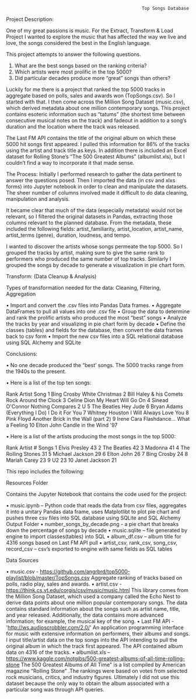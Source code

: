                                                         Top Songs Database
                                                        
Project Description:

One of my great passions is music. For the Extract, Transform & Load Project I wanted to explore the music that has affected the way we live and love, the songs considered the best in the English language.

This project attempts to answer the following questions.
1)	What are the best songs based on the ranking criteria?
2)	Which artists were most prolific in the top 5000?
3)	Did particular decades produce more “great” songs than others?

Luckily for me there is a project that ranked the top 5000 tracks in aggregate based on polls, sales and awards won (TopSongs.csv). So I started with that.
I then come across the Million Song Dataset (music.csv), which derived metadata about one million contemporary songs. This project contains esoteric information such as “tatums” (the shortest time between consecutive musical notes on the track) and fadeout in addition to a song’s duration and the location where the track was released. 

The Last FM API contains the title of the original album on which these 5000 hit songs first appeared. I pulled this information for 86% of the tracks using the artist and track title as keys. In addition there is  included an Excel dataset for Rolling Stone’s “The 500 Greatest Albums” (albumlist.xls), but I couldn’t find a way to incorporate it that made sense.

The Process:
Initially I performed research to gather the data pertinent to answer the questions posed. Then I imported the data (in csv and xlxs forms) into Jupyter notebook in order to clean and manipulate the datasets. The sheer number of columns involved made it difficult to do data cleaning, manipulation and analysis. 

It became clear that much of the data (especially metadata) would not be relevant, so I filtered the original datasets in Pandas, extracting those columns relevant to the planned database. From the metadata, these included the following fields: artist_familiarity, artist_location, artist_name, artist_terms (genre), duration, loudness, and tempo.

I wanted to discover the artists whose songs permeate the top 5000. So I grouped the tracks by artist, making sure to give the same rank to performers who produced the same number of top tracks. Similarly I grouped the songs by decade to generate a visualization in pie chart form.

Transform: (Data Cleanup & Analysis)

Types of transformation needed for the data: Cleaning, Filtering, Aggregation

•	Import and convert the .csv files into Pandas Data frames.
•	Aggregate DataFrames to pull all values into one .csv file
•	Group the data to determine and rank the prolific artists who produced the most “best” songs
•	Analyze the tracks by year and visualizing  in pie chart form by decade
•	Define the classes (tables) and fields for the database, then convert the data frames back to csv form
•	Import the new csv files into a SQL relational database using SQL Alchemy and SQLite

Conclusions:

•	No one decade produced the “best’ songs. The 5000 tracks range from the 1940s to the present.

•	Here is a list of the top ten songs:

Rank	Artist	Song
1	Bing Crosby	White Christmas
2	Bill Haley & his Comets	Rock Around the Clock
3	Celine Dion	My Heart Will Go On
4	Sinead O'Connor	Nothing Compares 2 U
5	The Beatles	Hey Jude
6	Bryan Adams	(Everything I Do) I Do it For You
7	Whitney Houston	I Will Always Love You
8	Pink Floyd	Another Brick in the Wall (part 2)
9	Irene Cara	Flashdance... What a Feeling
10	Elton John	Candle in the Wind '97

•	Here is  a list of the artists producing the most songs in the top 5000:

Rank	Artist    # Songs
1	Elvis Presley	43
2	The Beatles	42
3	Madonna	41
4	The Rolling Stones	31
5	Michael Jackson	29
6	Elton John	26
7	Bing Crosby	24
8	Mariah Carey	23
9	U2	23
10	Janet Jackson	21

This repo includes the following:

Resources Folder

Contains the Jupyter Notebook that contains the code used for the project:

•	music.ipynb – Python code that reads the data from csv files, aggregates it into a unitary Pandas data frame, uses Matplotlibt to plot pie chart and pushes three csv files into SQL database using SQLite and SQL Alchemy
Output Folder
•	number_songs_by_decade.png  - a pie chart that breaks down the percentage of songs by decade
•	music.sqlite – file generated by engine to import classes(tables) into SQL
•	album_df.csv – album title for 4316 songs based on Last FM API pull
•	artist_csv, rank_csv, song_csv, record_csv – csv’s exported to engine with same fields as SQL tables

Data Sources

•	music.csv - https://github.com/angrbrd/top5000-playlist/blob/master/TopSongs.csv
Aggregate ranking of tracks based on polls, radio play, sales and awards.
•	artist.csv - https://think.cs.vt.edu/corgis/csv/music/music.html 
This library comes from the Million Song Dataset, which used a company called the Echo Nest to derive data points about one million popular contemporary songs. The data contains standard information about the songs such as artist name, title, and year released. Additionally, the data contains more advanced information; for example, the musical key of the song.
•	Last FM API - 'http://ws.audioscrobbler.com/2.0/'
An application programming interface for music with extensive information on performers, their albums and songs. I input title/artist data on the top songs into the API intending to pull the original album in which the track first appeared. The API contained album data on 4316 of the tracks.
•	albumlist.xls –  https://www.kaggle.com/notgibs/500-greatest-albums-of-all-time-rolling-stone
The 500 Greatest Albums of All Time" is a list compiled by American magazine “Rolling Stone” .The rankings were based on votes from selected rock musicians, critics, and industry figures. Ultimately I did not use this dataset because the only way to obtain the album associated with a particular song was through API queries. 


